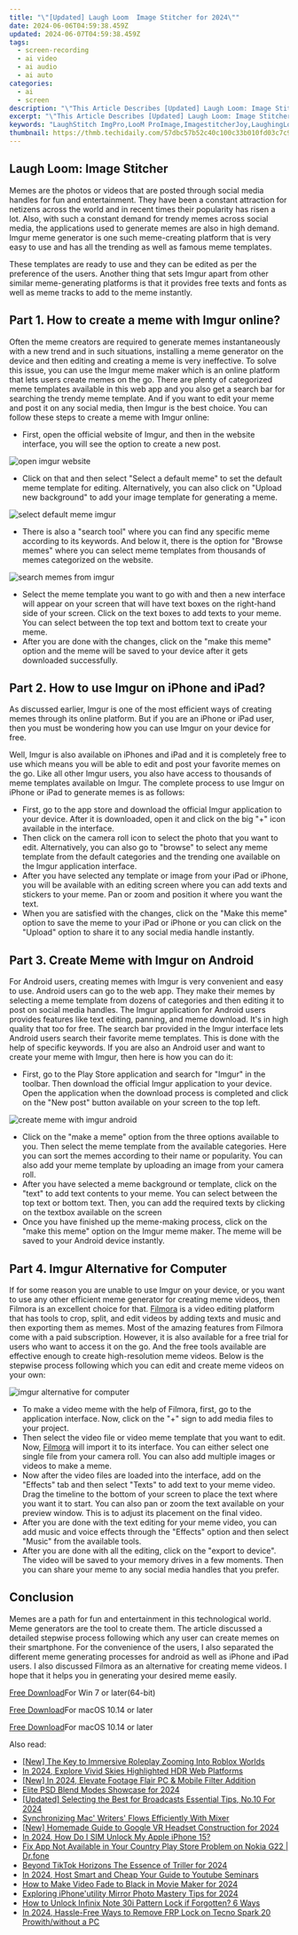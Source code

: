 ```yaml
---
title: "\"[Updated] Laugh Loom  Image Stitcher for 2024\""
date: 2024-06-06T04:59:38.459Z
updated: 2024-06-07T04:59:38.459Z
tags: 
  - screen-recording
  - ai video
  - ai audio
  - ai auto
categories: 
  - ai
  - screen
description: "\"This Article Describes [Updated] Laugh Loom: Image Stitcher for 2024\""
excerpt: "\"This Article Describes [Updated] Laugh Loom: Image Stitcher for 2024\""
keywords: "LaughStitch ImgPro,LooM ProImage,ImagestitcherJoy,LaughingLoomTool,JoyfulStitcher,LoomImageMerger,StitchLaughTool"
thumbnail: https://thmb.techidaily.com/57dbc57b52c40c100c33b010fd03c7c914f04eea27a15b8c369fc3e51785f1d6.jpg
---
```


## Laugh Loom: Image Stitcher

Memes are the photos or videos that are posted through social media handles for fun and entertainment. They have been a constant attraction for netizens across the world and in recent times their popularity has risen a lot. Also, with such a constant demand for trendy memes across social media, the applications used to generate memes are also in high demand. Imgur meme generator is one such meme-creating platform that is very easy to use and has all the trending as well as famous meme templates.

These templates are ready to use and they can be edited as per the preference of the users. Another thing that sets Imgur apart from other similar meme-generating platforms is that it provides free texts and fonts as well as meme tracks to add to the meme instantly.

## Part 1\. How to create a meme with Imgur online?

Often the meme creators are required to generate memes instantaneously with a new trend and in such situations, installing a meme generator on the device and then editing and creating a meme is very ineffective. To solve this issue, you can use the Imgur meme maker which is an online platform that lets users create memes on the go. There are plenty of categorized meme templates available in this web app and you also get a search bar for searching the trendy meme template. And if you want to edit your meme and post it on any social media, then Imgur is the best choice. You can follow these steps to create a meme with Imgur online:

* First, open the official website of Imgur, and then in the website interface, you will see the option to create a new post.

![open imgur website](https://images.wondershare.com/filmora/article-images/2022/07/open-imgur-website.jpg)

* Click on that and then select "Select a default meme" to set the default meme template for editing. Alternatively, you can also click on "Upload new background" to add your image template for generating a meme.

![select default meme imgur](https://images.wondershare.com/filmora/article-images/2022/07/select-default-meme-imgur.jpg)

* There is also a "search tool" where you can find any specific meme according to its keywords. And below it, there is the option for "Browse memes" where you can select meme templates from thousands of memes categorized on the website.

![search memes from imgur](https://images.wondershare.com/filmora/article-images/2022/07/search-memes-from-imgur.jpg)

* Select the meme template you want to go with and then a new interface will appear on your screen that will have text boxes on the right-hand side of your screen. Click on the text boxes to add texts to your meme. You can select between the top text and bottom text to create your meme.
* After you are done with the changes, click on the "make this meme" option and the meme will be saved to your device after it gets downloaded successfully.

## Part 2\. How to use Imgur on iPhone and iPad?

As discussed earlier, Imgur is one of the most efficient ways of creating memes through its online platform. But if you are an iPhone or iPad user, then you must be wondering how you can use Imgur on your device for free.

Well, Imgur is also available on iPhones and iPad and it is completely free to use which means you will be able to edit and post your favorite memes on the go. Like all other Imgur users, you also have access to thousands of meme templates available on Imgur. The complete process to use Imgur on iPhone or iPad to generate memes is as follows:

* First, go to the app store and download the official Imgur application to your device. After it is downloaded, open it and click on the big "+" icon available in the interface.
* Then click on the camera roll icon to select the photo that you want to edit. Alternatively, you can also go to "browse" to select any meme template from the default categories and the trending one available on the Imgur application interface.
* After you have selected any template or image from your iPad or iPhone, you will be available with an editing screen where you can add texts and stickers to your meme. Pan or zoom and position it where you want the text.
* When you are satisfied with the changes, click on the "Make this meme" option to save the meme to your iPad or iPhone or you can click on the "Upload" option to share it to any social media handle instantly.

## Part 3\. Create Meme with Imgur on Android

For Android users, creating memes with Imgur is very convenient and easy to use. Android users can go to the web app. They make their memes by selecting a meme template from dozens of categories and then editing it to post on social media handles. The Imgur application for Android users provides features like text editing, panning, and meme download. It's in high quality that too for free. The search bar provided in the Imgur interface lets Android users search their favorite meme templates. This is done with the help of specific keywords. If you are also an Android user and want to create your meme with Imgur, then here is how you can do it:

* First, go to the Play Store application and search for "Imgur" in the toolbar. Then download the official Imgur application to your device. Open the application when the download process is completed and click on the "New post" button available on your screen to the top left.

![create meme with imgur android](https://images.wondershare.com/filmora/article-images/2022/07/create-meme-with-imgur-android.jpg)

* Click on the "make a meme" option from the three options available to you. Then select the meme template from the available categories. Here you can sort the memes according to their name or popularity. You can also add your meme template by uploading an image from your camera roll.
* After you have selected a meme background or template, click on the "text" to add text contents to your meme. You can select between the top text or bottom text. Then, you can add the required texts by clicking on the textbox available on the screen
* Once you have finished up the meme-making process, click on the "make this meme" option on the Imgur meme maker. The meme will be saved to your Android device instantly.

## Part 4\. Imgur Alternative for Computer

If for some reason you are unable to use Imgur on your device, or you want to use any other efficient meme generator for creating meme videos, then Filmora is an excellent choice for that. [Filmora]( https://filmora.wondershare.com/video-editor/) is a video editing platform that has tools to crop, split, and edit videos by adding texts and music and then exporting them as memes. Most of the amazing features from Filmora come with a paid subscription. However, it is also available for a free trial for users who want to access it on the go. And the free tools available are effective enough to create high-resolution meme videos. Below is the stepwise process following which you can edit and create meme videos on your own:

![imgur alternative for computer](https://images.wondershare.com/filmora/guide/add-titles-win-2.png)

* To make a video meme with the help of Filmora, first, go to the application interface. Now, click on the "+" sign to add media files to your project.
* Then select the video file or video meme template that you want to edit. Now, [Filmora]( https://filmora.wondershare.com/video-editor/) will import it to its interface. You can either select one single file from your camera roll. You can also add multiple images or videos to make a meme.
* Now after the video files are loaded into the interface, add on the "Effects" tab and then select "Texts" to add text to your meme video. Drag the timeline to the bottom of your screen to place the text where you want it to start. You can also pan or zoom the text available on your preview window. This is to adjust its placement on the final video.
* After you are done with the text editing for your meme video, you can add music and voice effects through the "Effects" option and then select "Music" from the available tools.
* After you are done with all the editing, click on the "export to device". The video will be saved to your memory drives in a few moments. Then you can share your meme to any social media handles that you prefer.

## Conclusion

Memes are a path for fun and entertainment in this technological world. Meme generators are the tool to create them. The article discussed a detailed stepwise process following which any user can create memes on their smartphone. For the convenience of the users, I also separated the different meme generating processes for android as well as iPhone and iPad users. I also discussed Filmora as an alternative for creating meme videos. I hope that it helps you in generating your desired meme easily.

[Free Download](https://tools.techidaily.com/wondershare/filmora/download/)For Win 7 or later(64-bit)

[Free Download](https://tools.techidaily.com/wondershare/filmora/download/)For macOS 10.14 or later

</article

[Free Download](https://tools.techidaily.com/wondershare/filmora/download/)For macOS 10.14 or later

<ins class="adsbygoogle"
     style="display:block"
     data-ad-format="autorelaxed"
     data-ad-client="ca-pub-7571918770474297"
     data-ad-slot="1223367746"></ins>

<ins class="adsbygoogle"
     style="display:block"
     data-ad-format="autorelaxed"
     data-ad-client="ca-pub-7571918770474297"
     data-ad-slot="1223367746"></ins>



<ins class="adsbygoogle"
     style="display:block"
     data-ad-client="ca-pub-7571918770474297"
     data-ad-slot="8358498916"
     data-ad-format="auto"
     data-full-width-responsive="true"></ins>


<span class="atpl-alsoreadstyle">Also read:</span>
<div><ul>
<li><a href="https://vp-tips.techidaily.com/new-the-key-to-immersive-roleplay-zooming-into-roblox-worlds/"><u>[New] The Key to Immersive Roleplay  Zooming Into Roblox Worlds</u></a></li>
<li><a href="https://vp-tips.techidaily.com/in-2024-explore-vivid-skies-highlighted-hdr-web-platforms/"><u>In 2024, Explore Vivid Skies  Highlighted HDR Web Platforms</u></a></li>
<li><a href="https://vp-tips.techidaily.com/new-in-2024-elevate-footage-flair-pc-and-mobile-filter-addition/"><u>[New] In 2024, Elevate Footage Flair  PC & Mobile Filter Addition</u></a></li>
<li><a href="https://vp-tips.techidaily.com/elite-psd-blend-modes-showcase-for-2024/"><u>Elite PSD Blend Modes Showcase for 2024</u></a></li>
<li><a href="https://vp-tips.techidaily.com/updated-selecting-the-best-for-broadcasts-essential-tips-no10-for-2024/"><u>[Updated] Selecting the Best for Broadcasts  Essential Tips, No.10 For 2024</u></a></li>
<li><a href="https://vp-tips.techidaily.com/synchronizing-mac-writers-flows-efficiently-with-mixer/"><u>Synchronizing Mac' Writers' Flows Efficiently With Mixer</u></a></li>
<li><a href="https://vp-tips.techidaily.com/new-homemade-guide-to-google-vr-headset-construction-for-2024/"><u>[New] Homemade Guide to Google VR Headset Construction for 2024</u></a></li>
<li><a href="https://sim-unlock.techidaily.com/in-2024-how-do-i-sim-unlock-my-apple-iphone-15-by-drfone-ios/"><u>In 2024, How Do I SIM Unlock My Apple iPhone 15?</u></a></li>
<li><a href="https://howto.techidaily.com/fix-app-not-available-in-your-country-play-store-problem-on-nokia-g22-drfone-by-drfone-fix-android-problems-fix-android-problems/"><u>Fix App Not Available in Your Country Play Store Problem on Nokia G22 | Dr.fone</u></a></li>
<li><a href="https://extra-hints.techidaily.com/beyond-tiktok-horizons-the-essence-of-triller-for-2024/"><u>Beyond TikTok Horizons  The Essence of Triller for 2024</u></a></li>
<li><a href="https://youtube-stream.techidaily.com/in-2024-host-smart-and-cheap-your-guide-to-youtube-seminars/"><u>In 2024, Host Smart and Cheap  Your Guide to Youtube Seminars</u></a></li>
<li><a href="https://ai-video-editing.techidaily.com/how-to-make-video-fade-to-black-in-movie-maker-for-2024/"><u>How to Make Video Fade to Black in Movie Maker for 2024</u></a></li>
<li><a href="https://some-knowledge.techidaily.com/exploring-iphoneutility-mirror-photo-mastery-tips-for-2024/"><u>Exploring iPhone'utility  Mirror Photo Mastery Tips for 2024</u></a></li>
<li><a href="https://unlock-android.techidaily.com/how-to-unlock-infinix-note-30i-pattern-lock-if-forgotten-6-ways-by-drfone-android/"><u>How to Unlock Infinix Note 30i Pattern Lock if Forgotten? 6 Ways</u></a></li>
<li><a href="https://bypass-frp.techidaily.com/in-2024-hassle-free-ways-to-remove-frp-lock-on-tecno-spark-20-prowithwithout-a-pc-by-drfone-android/"><u>In 2024, Hassle-Free Ways to Remove FRP Lock on Tecno Spark 20 Prowith/without a PC</u></a></li>
</ul></div>
